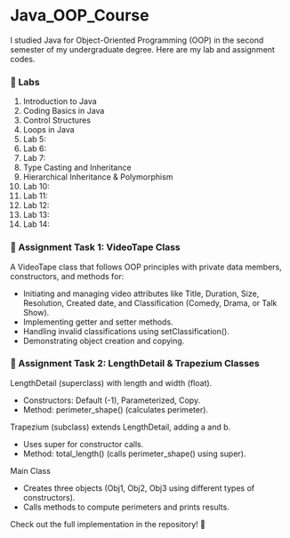 # Java_OOP_Course

I studied Java for Object-Oriented Programming (OOP) in the second semester of my undergraduate degree. Here are my lab and assignment codes.

### 📌 Labs
1. Introduction to Java
2. Coding Basics in Java
3. Control Structures
4. Loops in Java
5. Lab 5:
6. Lab 6: 
7. Lab 7:
8. Type Casting and Inheritance
9. Hierarchical Inheritance & Polymorphism 
10. Lab 10:
11. Lab 11:
12. Lab 12:
13. Lab 13:
14. Lab 14:

### 📝 Assignment Task 1: VideoTape Class
A VideoTape class that follows OOP principles with private data members, constructors, and methods for:
- Initiating and managing video attributes like Title, Duration, Size, Resolution, Created date, and Classification (Comedy, Drama, or Talk Show).
- Implementing getter and setter methods.
- Handling invalid classifications using setClassification().
- Demonstrating object creation and copying.

### 📝 Assignment Task 2: LengthDetail & Trapezium Classes
LengthDetail (superclass) with length and width (float).
- Constructors: Default (-1), Parameterized, Copy.
- Method: perimeter_shape() (calculates perimeter).

Trapezium (subclass) extends LengthDetail, adding a and b.
- Uses super for constructor calls.
- Method: total_length() (calls perimeter_shape() using super).

Main Class
- Creates three objects (Obj1, Obj2, Obj3 using different types of constructors).
- Calls methods to compute perimeters and prints results.

Check out the full implementation in the repository! 🚀


